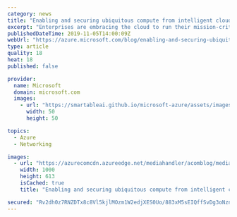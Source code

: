 ```yaml
---
category: news
title: "Enabling and securing ubiquitous compute from intelligent cloud to intelligent edge"
excerpt: "Enterprises are embracing the cloud to run their mission-critical workloads. The number of connected devices on and off-premises, and the data they generate continue to increase requiring new enterprise network edge architectures. We call this the intelligent edge – compute closer to the data sources"
publishedDateTime: 2019-11-05T14:00:09Z
webUrl: "https://azure.microsoft.com/blog/enabling-and-securing-ubiquitous-compute-from-intelligent-cloud-to-intelligent-edge/"
type: article
quality: 18
heat: 18
published: false

provider:
  name: Microsoft
  domain: microsoft.com
  images:
    - url: "https://smartableai.github.io/microsoft-azure/assets/images/organizations/microsoft.com-50x50.jpg"
      width: 50
      height: 50

topics:
  - Azure
  - Networking

images:
  - url: "https://azurecomcdn.azureedge.net/mediahandler/acomblog/media/Default/blog/e1b20a6e-6ee7-49ad-a51b-4052efa37e38.png"
    width: 1000
    height: 613
    isCached: true
    title: "Enabling and securing ubiquitous compute from intelligent cloud to intelligent edge"

secured: "Rv2dh0z7RNZDTx8c8Vl5kjlMOzm1W2edjXES0Uo/883xM5sEIQffSvDg3oNznLQQ25qwY4+WWzQ7A3kwVyfpi6tWt+SPWgkRuonUOAMgcXpwh49orxMiNXtB8D03PSJZBp6x4kCyxggdQ377wMkytL+xkUKH8hIey3SPNsTF1hRJxfutVNCfAkDRXkpqMtEwE28FRFTJmdeodqRs/yNnB14qioqOwlx6IsB2IWVJkb0XHpWCnAEAaOfoddvTPTL/aN3GiKuqkZCmdrv0YQSaJhG1Fun9k0L65mf8YipyR/cjcZccq6GntFqi8ltu7nhi6jec5NCqdXE0Tm/hnfFyLA==;ggs0R/WL7XyPk7GK/zLRhA=="
---
```


